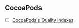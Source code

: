 ## CocoaPods

- [ ] [CocoaPods's Quality Indexes](https://guides.cocoapods.org/making/quality-indexes.html)
